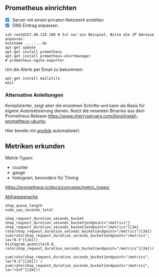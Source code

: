 ## Prometheus einrichten

* [x] Server mit einem privaten Netzwerk erstellen.
* [x] DNS Eintrag anpassen.

```
ssh root@157.90.119.180 # Ist nur ein Beispiel. Bitte die IP Adresse anpassen.
hostname ........de
apt-get update
apt-get install prometheus
apt-get install prometheus-alertmanager
# prometheus-nginx-exporter
```

Um die Alerts per Email zu bekommen:

```
apt-get install mailutils
mail
```

### Alternative Anleitungen

Komplizierter, zeigt aber die einzelnen Schritte und kann als Basis für eigene
Automatisierung dienen. Nutzt die neuesten Binaries aus dem Prometheus Release
https://www.cherryservers.com/blog/install-prometheus-ubuntu

Hier bereits mit
[ansible](https://prometheus-community.github.io/ansible/branch/main/prometheus_role.html#ansible-collections-prometheus-prometheus-prometheus-role)
automatisiert.


## Metriken erkunden

Metrik-Typen:

* counter
* gauge
* histogram, besonders für Timing

https://prometheus.io/docs/concepts/metric_types/

[Abfragesprache](https://prometheus.io/docs/prometheus/latest/querying/basics/)

```
shop_queue_length
node_cpu_seconds_total

shop_request_duration_seconds_bucket
shop_request_duration_seconds_bucket{endpoint="/metrics"}
shop_request_duration_seconds_bucket{endpoint="/metrics"}[2m]
rate(shop_request_duration_seconds_bucket{endpoint="/metrics"}[2m])
sum(rate(shop_request_duration_seconds_bucket{endpoint="/metrics", le="0.5"}[2m]))
histogram_quantile(0.9, rate(shop_request_duration_seconds_bucket{endpoint="/metrics"}[2m]))

sum(rate(shop_request_duration_seconds_bucket{endpoint="/metrics", le="0.5"}[2m])) / sum(rate(shop_request_duration_seconds_bucket{endpoint="/metrics", le="+Inf"}[2m]))
```

